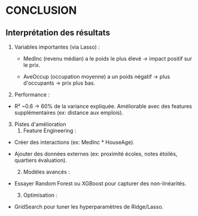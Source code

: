 # CONCLUSION

## Interprétation des résultats 

1) Variables importantes (via Lasso) :

    - MedInc (revenu médian) a le poids le plus élevé → impact positif sur le prix.

    - AveOccup (occupation moyenne) a un poids négatif → plus d'occupants → prix plus bas.


2) Performance :
- R² ~0.6 → 60% de la variance expliquée. Améliorable avec des features supplémentaires (ex: distance aux emplois).


3) Pistes d'amélioration
    1) Feature Engineering :
- Créer des interactions (ex: MedInc * HouseAge).

- Ajouter des données externes (ex: proximité écoles, notes étoilés, quartiers évaluation).

    2) Modèles avancés :

- Essayer Random Forest ou XGBoost pour capturer des non-linéarités.

    3) Optimisation :

- GridSearch pour tuner les hyperparamètres de Ridge/Lasso.